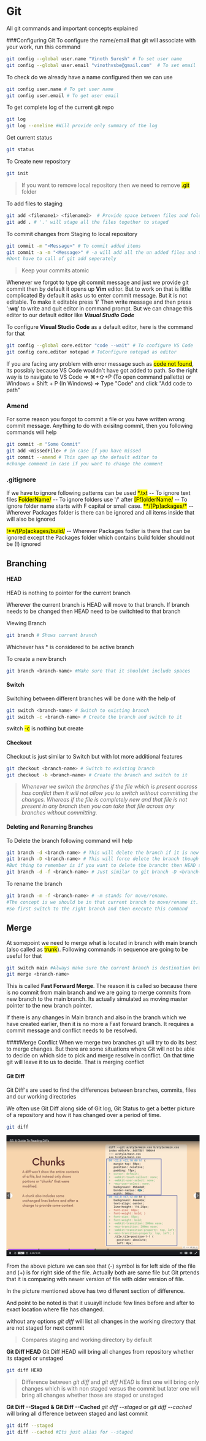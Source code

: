 # Git
All git commands and important concepts explained

###Configuring Git
To configure the name/email that git will associate with your work, run this command

``` bash
git config --global user.name "Vinoth Suresh" # To set user name
git config --global user.email "vinothvsbe@gmail.com"  # To set email
```
To check do we already have a name configured then we can use

``` bash
git config user.name # To get user name
git config user.email # To get user email
```

To get complete log of the current git repo
``` bash
git log
git log --oneline #Will provide only summary of the log
```
Get current status
``` bash
git status
```
To Create new repository
``` bash
git init
``` 
>If you want to remove local repository then we need to remove <mark>.git</mark> folder

To add files to staging 
``` bash
git add <filename1> <filename2>  # Provide space between files and folders
git add . # '.' will stage all the files together to staged
```
To commit changes from Staging to local repository

```bash
git commit -m "<Message>" # To commit added items
git commit -a -m "<Message>" # -a will add all the un added files and then it will commit with message. 
#Dont have to call of git add seperately
```

> Keep your commits atomic

Whenever we forgot to type git commit message and just we provide git commit then by default it opens up **Vim** editor. But to work on that is little complicated
By default it asks us to enter commit message. But it is not editable. To make it editable press '**i**'
Then write message and then press '**:wq**' to write and quit editor in command prompt. 
But we can chnage this editor to our default editor like ***Visual Studio Code***

To configure **Visual Studio Code** as a default editor, here is the command for that

``` bash
git config --global core.editor "code --wait" # To configure VS Code
git config core.editor notepad # ToConfigure notepad as editor
```
If you are facing any problem with error message such as <mark>code not found</mark>, its possibly because VS Code wouldn't have got added to path. So the right way is to navigate to VS Code => ⌘+⇧+P (To open command pallette) or Windows + Shift + P (In Windows) => Type "Code" and click "Add code to path"

### Amend
For some reason you forgot to commit a file or you have written wrong commit message. Anything to do with exisitng commit, then you following commands will help

``` bash
git commit -m "Some Commit"
git add <missedFile> # in case if you have missed
git commit --amend # This open up the default editor to 
#change comment in case if you want to change the comment
```
### .gitignore
If we have to ignore following patterns can be used
<mark>\*.txt</mark> -- To ignore text files
<mark>FolderName/</mark> -- To ignore folders use '/' after
<mark>[Ff]olderName/</mark> -- To ignore folder name starts with F capital or small case.
<mark>**/[Pp]ackages/*</mark> -- Wherever Packages folder is there can be ignored and all items inside that will also be ignored

<mark>!**/[Pp]ackages/build/</mark> -- Wherever Packages fodler is there that can be ignored except the Packages folder which contains build folder should not be (!) ignored

## Branching

#### HEAD
HEAD is nothing to pointer for the current branch

Wherever the current branch is HEAD will move to that branch. If branch needs to be changed then HEAD need to be switchted to that branch

Viewing Branch
``` bash
git branch # Shows current branch
```
Whichever has \* is considered to be active branch

To create a new branch
``` bash
git branch <branch-name> #Make sure that it shouldnt include spaces
```
#### Switch
Switching between different branches will be done with the help of 

``` bash
git switch <branch-name> # Switch to existing branch
git switch -c <branch-name> # Create the branch and switch to it
```
switch  <mark>-c</mark> is nothing but create

#### Checkout
Checkout is just similar to Switch but with lot more additional features

``` bash
git checkout <branch-name> # Switch to existing branch
git checkout -b <branch-name> # Create the branch and switch to it
```

>*Whenever we switch the branches if the file which is present accross has conflict then it will not allow you to switch without committing the changes. Whereas if the file is completely new and that file is not present in any branch then you can take that file across any branches without committing.*

#### Deleting and Renaming Branches
To Delete the branch following command will help

``` bash
git branch -d <branch-name> # This will delete the branch if it is new
git branch -D <branch-name> # This will force delete the branch though it is used. 
#But thing to remember is if you want to delete the brancht then HEAD should not be in that branch
git branch -d -f <branch-name> # Just similar to git branch -D <branch-name> . To Force delete
```
To rename the branch
``` bash
git branch -m -f <branch-name> # -m stands for move/rename. 
#The concept is we should be in that current branch to move/rename it. 
#So first switch to the right branch and then execute this command 
```
## Merge

At somepoint we need to merge what is located in branch with main branch (also called as <mark>trunk</mark>).
Following commands in sequence are going to be useful for that

``` bash
git switch main #Always make sure the current branch is destination branch
git merge <branch-name>
```
This is called **Fast Forward Merge**. The reason it is called so because there is no commit from main branch and we are going to merge commits from new branch to the main branch. Its actually simulated as moving master pointer to the new branch pointer.

If there is any changes in Main branch and also in the branch which we have created earlier, then it is no more a Fast forward branch. It requires a commit message and conflict needs to be resolved.

####Merge Conflict
When we merge two branches git will try to do its best to merge changes. But there are some situations where Git will not be able to decide on which side to pick and merge resolve in conflict. On that time git will leave it to us to decide. That is merging conflict

#### Git Diff
Git Diff's are used to find the differences between branches, commits, files and our working directories

We often use Git Diff along side of Git log, Git Status  to get a better picture of a repository and how it has changed over a period of time.

``` bash
git diff
```

![GitDiff](gitdiff.png)

From the above picture we can see that (-) symbol is for left side of the file and (+) is for right side of the file. Actually both are same file but Git prtends that it is comparing with newer version of file with older version of file.

In the picture mentioned above has two different section of difference.

And point to be noted is that it usuayll include few lines before and after to exact location where file has changed.

without any options *git diff* will list all changes in the working directory that are not staged for next commit
 
>Compares staging and working directory by default

**Git Diff HEAD**
Git Diff HEAD will bring all changes from repository whether its staged or unstaged

```bash
git diff HEAD
```

> Difference between *git diff* and *git diff HEAD* is first one will bring only changes which is with non staged versus the commit but later one will bring all changes whether those are staged or unstaged

**Git Diff --Staged & Git Diff --Cached**
*git diff --staged* or *git diff --cached* will bring all difference between staged and last commit

```bash
git diff --staged
git diff --cached #Its just alias for --staged
```



